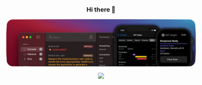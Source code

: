 <h3 align="center"> Hi there 👋 </h3>

![banner](https://github.com/bahmanworld/bahmanworld/blob/main/banner.png)

<div align="center">
    <img src="https://komarev.com/ghpvc/?username=bahmanworld">
</div>



